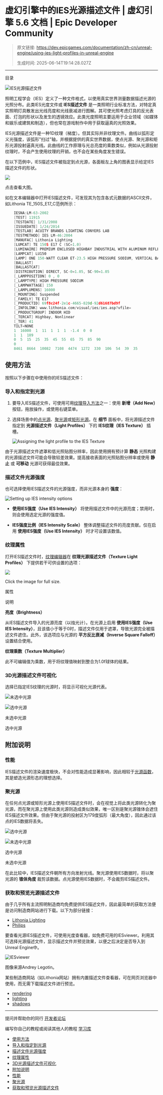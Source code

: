 # 虚幻引擎中的IES光源描述文件 | 虚幻引擎 5.6 文档 | Epic Developer Community

> 原文链接: https://dev.epicgames.com/documentation/zh-cn/unreal-engine/using-ies-light-profiles-in-unreal-engine
> 
> 生成时间: 2025-06-14T19:14:28.027Z

---

目录

![IES光源描述文件](https://dev.epicgames.com/community/api/documentation/image/c67abf65-1995-4b70-b9ea-4ed5c934fd33?resizing_type=fill&width=1920&height=335)

照明工程学会（IES）定义了一种文件格式，以使用真实世界测量数据描述光源的光照分布。此类IES光度文件或 **IES描述文件** 是一类照明行业标准方法，对特定真实照明灯具散发出光线亮度和光线衰减进行图解。其可使光照考虑灯具的反光表面、灯泡的形状以及发生的透镜效应。此类光度照明主要运用于企业领域（如媒体和娱乐或建筑和制造），但也常在游戏制作中用于获取逼真的光照效果。

IES光源描述文件是一种1D纹理（梯度）。但其实际并非纹理文件。曲线以弧形定义光强度，该弧形"扫过"轴，并根据提供的真实世界数据，使点光源、聚光源和矩形光源投射逼真光线。此曲线的工作原理与光总亮度的乘数类似，例如从光源投射纹理时，不会产生使用纹理的开销，也不会在某些角度发生错误。

在以下范例中，IES描述文件被指定到点光源，各面板左上角的图表显示给定IES描述文件的形状。

[![](https://d1iv7db44yhgxn.cloudfront.net/documentation/images/0807ab74-500c-41ba-a858-7a2a3f40a395/01-ies-light-profiles-examples.png)](https://d1iv7db44yhgxn.cloudfront.net/documentation/images/0807ab74-500c-41ba-a858-7a2a3f40a395/01-ies-light-profiles-examples.png)

点击查看大图。

如在文本编辑器中打开IES描述文件，可发现其为包含各式元数据的ASCII文件，如Lithonia TE\_150S\_E17\_C范例所示：

```cpp
	IESNA:LM-63-2002
	[TEST] 11915
	[TESTDATE] 1/31/2008
	[ISSUEDATE] 1/24/2014
	[TESTLAB] ACUITY BRANDS LIGHTING CONYERS LAB
	[TESTMETHOD] IES LM-46:2004
	[MANUFAC] Lithonia Lighting
	[LUMCAT] TE 150S E17 C (SC=1.0)
	[LUMINAIRE] PREMIUM ENCLOSED HIGHBAY INDUSTRIAL WITH ALUMINUM REFLECTOR, CLEAR TEMPERED GLASS LENS, AND CONCENTRATING DISTRIBUTION
	[LAMPCAT] LU150
	[LAMP] ONE 150-WATT CLEAR ET-23.5 HIGH PRESSURE SODIUM, VERTICAL BASE-UP POSITION
	[BALLAST]
	[BALLASTCAT]
	[DISTRIBUTION] DIRECT, SC-0=1.05, SC-90=1.05
	[_LAMPPOSITION] 0 , 0
	[_LAMPTYPE] HIGH PRESSURE SODIUM
	[_LAMPWATTAGE] 150
	[_LAMPLUMENS] 16000
	[_MOUNTING] Suspended
	[_FAMILY] TE E17
	[_PRODUCTID] 69f8c24f-2e1c-4665-820d-92d61687bd9f
	[_INFOLINK] www.lithonia.com/visual/ies/ies.asp?vfile=
	[_PRODUCTGROUP] INDOOR HID
	[_TERCAT] Highbay, Nonlinear
	[_TER] 41
	TILT=NONE
	1  16000  1  11  1  1  1  -1.4  0  0
	1  1  189
	0  5  15  25  35  45  55  65  75  85  90
	0
	8461  8664  10082  7108  4474  1272  330  106  54  39  35
```

## 使用方法

按照以下步骤在中使用你的IES描述文件：

### 导入和指定到光源

1.  要导入IES描述文件，可使用可用[纹理导入方法](/documentation/zh-cn/unreal-engine/datasmith-import-options-in-unreal-engine)之一：使用 **新增（Add New）** 按钮，拖放操作，或使用右键菜单。
    
2.  选择场景中的[点光源](/documentation/zh-cn/unreal-engine/point-lights-in-unreal-engine)、[聚光源](/documentation/zh-cn/unreal-engine/spot-lights-in-unreal-engine)或[矩形光源](/documentation/zh-cn/unreal-engine/rectangular-area-lights-in-unreal-engine)。在 **细节** 面板中，将光源描述文件指定到 **光源描述文件（Light Profiles）** 下的 **IES纹理（IES Texture）** 插槽。
    
    ![Assigning the light profile to the IES Texture](https://d1iv7db44yhgxn.cloudfront.net/documentation/images/60b02b1b-56e7-429b-be9f-3d0b2e26c84c/02-ies-light-profiles-assigning-texture.png)

由于光源描述文件遮罩和低光照贴图分辨率，因此使用拥有预计算 **静态** 光照构建的光源描述文件可能会导致较差效果。提高接收表面的光照贴图分辨率或使用 **静止** 或 **可移动** 光源可获得最佳效果。

### 描述文件光源强度

也可选择使用IES描述文件的光源强度，而非光源本身的 **强度**：

![Setting up IES intensity options](https://d1iv7db44yhgxn.cloudfront.net/documentation/images/56616d8d-d01e-4470-86c7-d3a2c7a0b218/03-ies-light-profiles-intensity-options.png)

-   **使用IES强度（Use IES Intensity）** 将使用描述文件中的光源亮度；禁用时，则会使用选定光源的强度值。
    
-   **IES强度比例（IES Intensity Scale）** 整体调整描述文件的亮度贡献。仅在启用 **使用IES强度（Use IES Intensity）** 时才可设置该数值。
    

### 纹理属性

打开IES描述文件时，[纹理编辑器](/documentation/zh-cn/unreal-engine/texture-asset-editor-in-unreal-engine)在 **纹理光源描述文件（Texture Light Profiles）** 下提供若干可供设置的选项：

[![](https://d1iv7db44yhgxn.cloudfront.net/documentation/images/8b4d44ff-0081-42e8-878e-0e209bc2f69f/04-ies-light-profiles-texture-editor-properties.png)](https://d1iv7db44yhgxn.cloudfront.net/documentation/images/8b4d44ff-0081-42e8-878e-0e209bc2f69f/04-ies-light-profiles-texture-editor-properties.png)

Click the image for full size.

属性

说明

**亮度（Brightness）**

从IES描述文件导入的光源亮度（以烛光计）。在光源上启用 **使用IES强度（Use IES Intensity）**，且该值小于等于0时，描述文件仅用于遮罩，导致光源完全被描述文件遮住。此外，该选项应与光源的 **平方反比衰减（Inverse Square Falloff）** 设置结合使用。

**纹理乘数（Texture Multiplier）**

此不可编辑值为乘数，用于将纹理值映射到整合为1.0f球体的结果。

### 3D光源描述文件可视化

选择已指定IES纹理的光源时，将显示可视化光源代表。

![未选中光源](https://d1iv7db44yhgxn.cloudfront.net/documentation/images/c019b301-7f7e-421c-9648-b1a131d96adc/05-ies-light-profiles-visualization-1.png)

![选中光源](https://d1iv7db44yhgxn.cloudfront.net/documentation/images/f3722afa-a205-4352-929e-d09958d11610/06-ies-light-profiles-visualization-2.png)

未选中光源

选中光源

## 附加说明

### 性能

IES描述文件的渲染速度极快，不会对性能造成显著影响，因此相较于[光源函数](/documentation/zh-cn/unreal-engine/using-light-functions-in-unreal-engine)，其是塑造光源形态的理想选择。

### 聚光源

在任何点光源或矩形光源上使用IES描述文件时，会在视觉上将此类光源转化为聚光源，而在聚光源上使用此类光源则造成类似效果，唯一区别是聚光源锥体会遮住IES描述文件效果。但由于聚光源的投射区为179度弧形（最大角度），因此通过该点的IES数据将丢失。

![选中光源](https://d1iv7db44yhgxn.cloudfront.net/documentation/images/3ffdb90f-1db4-4768-ade7-4f2aa20ac933/07-ies-light-profiles-spot-light-visual-1.png)

![未选中光源](https://d1iv7db44yhgxn.cloudfront.net/documentation/images/dbd35df0-e0f5-41ae-897c-af41a73c4692/08-ies-light-profiles-spot-light-visual-2.png)

选中光源

未选中光源

在此比较中，IES描述文件朝所有方向发射光线。聚光源使用IES数据时，将以聚光源的 **锥体角度** 裁剪该数据。点光源使用IES数据时，不会裁剪IES描述文件。

### 获取和预览光源描述文件

由于几乎所有主流照明制造商均免费提供IES描述文件，因此最简单的获取方法便是访问制造商网站进行下载。以下为部分链接：

-   [Lithonia Lighting](https://lithonia.acuitybrands.com/photometricdownloads)
-   [Philips](http://www.usa.lighting.philips.com/support/support/literature/photometric-data)

要查看光源IES描述文件，可使用光度查看器，如免费可用的IESviewer。利用其可选择光源描述文件，显示描述文件并预览效果，以便之后决定是否导入到Unreal Engine中。

![IESviewer](https://d1iv7db44yhgxn.cloudfront.net/documentation/images/f7b64081-0741-4da0-8bd8-dbc9b1cb8e21/09-ies-light-profiles-iesviewer.png)

图像来源Andrey Legotin。

某些制造商网站（如Lithonia网站）拥有内置描述文件查看器，可在网页浏览器中使用，而无需下载描述文件进行预览。

-   [rendering](https://dev.epicgames.com/community/search?query=rendering)
-   [lighting](https://dev.epicgames.com/community/search?query=lighting)
-   [shadows](https://dev.epicgames.com/community/search?query=shadows)

* * *

提问并帮助你的同行 [开发者论坛](https://forums.unrealengine.com/categories?tag=unreal-engine)

编写你自己的教程或阅读其他人的教程 [学习库](https://dev.epicgames.com/community/unreal-engine/learning)

-   [使用方法](/documentation/zh-cn/unreal-engine/using-ies-light-profiles-in-unreal-engine#%E4%BD%BF%E7%94%A8%E6%96%B9%E6%B3%95)
-   [导入和指定到光源](/documentation/zh-cn/unreal-engine/using-ies-light-profiles-in-unreal-engine#%E5%AF%BC%E5%85%A5%E5%92%8C%E6%8C%87%E5%AE%9A%E5%88%B0%E5%85%89%E6%BA%90)
-   [描述文件光源强度](/documentation/zh-cn/unreal-engine/using-ies-light-profiles-in-unreal-engine#%E6%8F%8F%E8%BF%B0%E6%96%87%E4%BB%B6%E5%85%89%E6%BA%90%E5%BC%BA%E5%BA%A6)
-   [纹理属性](/documentation/zh-cn/unreal-engine/using-ies-light-profiles-in-unreal-engine#%E7%BA%B9%E7%90%86%E5%B1%9E%E6%80%A7)
-   [3D光源描述文件可视化](/documentation/zh-cn/unreal-engine/using-ies-light-profiles-in-unreal-engine#3d%E5%85%89%E6%BA%90%E6%8F%8F%E8%BF%B0%E6%96%87%E4%BB%B6%E5%8F%AF%E8%A7%86%E5%8C%96)
-   [附加说明](/documentation/zh-cn/unreal-engine/using-ies-light-profiles-in-unreal-engine#%E9%99%84%E5%8A%A0%E8%AF%B4%E6%98%8E)
-   [性能](/documentation/zh-cn/unreal-engine/using-ies-light-profiles-in-unreal-engine#%E6%80%A7%E8%83%BD)
-   [聚光源](/documentation/zh-cn/unreal-engine/using-ies-light-profiles-in-unreal-engine#%E8%81%9A%E5%85%89%E6%BA%90)
-   [获取和预览光源描述文件](/documentation/zh-cn/unreal-engine/using-ies-light-profiles-in-unreal-engine#%E8%8E%B7%E5%8F%96%E5%92%8C%E9%A2%84%E8%A7%88%E5%85%89%E6%BA%90%E6%8F%8F%E8%BF%B0%E6%96%87%E4%BB%B6)